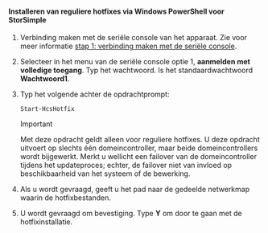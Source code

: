 <!--author=SharS last changed: 9/17/15-->

#### <a name="to-install-regular-hotfixes-via-windows-powershell-for-storsimple"></a>Installeren van reguliere hotfixes via Windows PowerShell voor StorSimple
1. Verbinding maken met de seriële console van het apparaat. Zie voor meer informatie [stap 1: verbinding maken met de seriële console](../articles/storsimple/storsimple-update-device.md#step1).
2. Selecteer in het menu van de seriële console optie 1, **aanmelden met volledige toegang**. Typ het wachtwoord. Is het standaardwachtwoord **Wachtwoord1**.
3. Typ het volgende achter de opdrachtprompt:
   
    ```
    Start-HcsHotfix
    ```
   
    > [!IMPORTANT]
    >
    > Met deze opdracht geldt alleen voor reguliere hotfixes. U deze opdracht uitvoert op slechts één domeincontroller, maar beide domeincontrollers wordt bijgewerkt.
    > Merkt u wellicht een failover van de domeincontroller tijdens het updateproces; echter, de failover niet van invloed op beschikbaarheid van het systeem of de bewerking.

4. Als u wordt gevraagd, geeft u het pad naar de gedeelde netwerkmap waarin de hotfixbestanden.
5. U wordt gevraagd om bevestiging. Type **Y** om door te gaan met de hotfixinstallatie.

